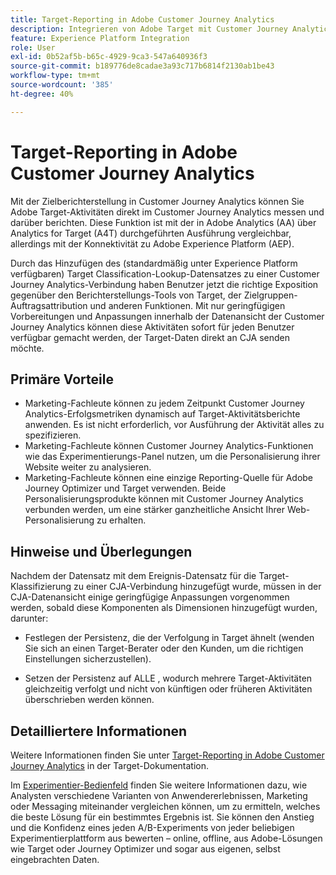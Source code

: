 ```yaml
---
title: Target-Reporting in Adobe Customer Journey Analytics
description: Integrieren von Adobe Target mit Customer Journey Analytics
feature: Experience Platform Integration
role: User
exl-id: 0b52af5b-b65c-4929-9ca3-547a640936f3
source-git-commit: b189776de8cadae3a93c717b6814f2130ab1be43
workflow-type: tm+mt
source-wordcount: '385'
ht-degree: 40%

---
```


# Target-Reporting in Adobe Customer Journey Analytics

Mit der Zielberichterstellung in Customer Journey Analytics können Sie Adobe Target-Aktivitäten direkt im Customer Journey Analytics messen und darüber berichten. Diese Funktion ist mit der in Adobe Analytics (AA) über Analytics for Target (A4T) durchgeführten Ausführung vergleichbar, allerdings mit der Konnektivität zu Adobe Experience Platform (AEP).

Durch das Hinzufügen des (standardmäßig unter Experience Platform verfügbaren) Target Classification-Lookup-Datensatzes zu einer Customer Journey Analytics-Verbindung haben Benutzer jetzt die richtige Exposition gegenüber den Berichterstellungs-Tools von Target, der Zielgruppen-Auftragsattribution und anderen Funktionen. Mit nur geringfügigen Vorbereitungen und Anpassungen innerhalb der Datenansicht der Customer Journey Analytics können diese Aktivitäten sofort für jeden Benutzer verfügbar gemacht werden, der Target-Daten direkt an CJA senden möchte.

## Primäre Vorteile

* Marketing-Fachleute können zu jedem Zeitpunkt Customer Journey Analytics-Erfolgsmetriken dynamisch auf Target-Aktivitätsberichte anwenden. Es ist nicht erforderlich, vor Ausführung der Aktivität alles zu spezifizieren.
* Marketing-Fachleute können Customer Journey Analytics-Funktionen wie das Experimentierungs-Panel nutzen, um die Personalisierung ihrer Website weiter zu analysieren.
* Marketing-Fachleute können eine einzige Reporting-Quelle für Adobe Journey Optimizer und Target verwenden. Beide Personalisierungsprodukte können mit Customer Journey Analytics verbunden werden, um eine stärker ganzheitliche Ansicht Ihrer Web-Personalisierung zu erhalten.

## Hinweise und Überlegungen

Nachdem der Datensatz mit dem Ereignis-Datensatz für die Target-Klassifizierung zu einer CJA-Verbindung hinzugefügt wurde, müssen in der CJA-Datenansicht einige geringfügige Anpassungen vorgenommen werden, sobald diese Komponenten als Dimensionen hinzugefügt wurden, darunter:

* Festlegen der Persistenz, die der Verfolgung in Target ähnelt (wenden Sie sich an einen Target-Berater oder den Kunden, um die richtigen Einstellungen sicherzustellen).

* Setzen der Persistenz auf ALLE , wodurch mehrere Target-Aktivitäten gleichzeitig verfolgt und nicht von künftigen oder früheren Aktivitäten überschrieben werden können.

## Detailliertere Informationen

Weitere Informationen finden Sie unter [Target-Reporting in Adobe Customer Journey Analytics](https://experienceleague.adobe.com/de/docs/target/using/integrate/cja/target-reporting-in-cja) in der Target-Dokumentation.

Im [Experimentier-Bedienfeld](../analysis-workspace/c-panels/experimentation.md) finden Sie weitere Informationen dazu, wie Analysten verschiedene Varianten von Anwendererlebnissen, Marketing oder Messaging miteinander vergleichen können, um zu ermitteln, welches die beste Lösung für ein bestimmtes Ergebnis ist. Sie können den Anstieg und die Konfidenz eines jeden A/B-Experiments von jeder beliebigen Experimentierplattform aus bewerten – online, offline, aus Adobe-Lösungen wie Target oder Journey Optimizer und sogar aus eigenen, selbst eingebrachten Daten.
